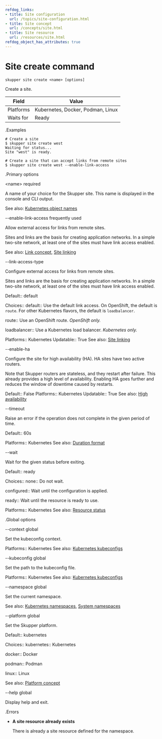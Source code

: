 ```yaml
---
refdog_links:
- title: Site configuration
  url: /topics/site-configuration.html
- title: Site concept
  url: /concepts/site.html
- title: Site resource
  url: /resources/site.html
refdog_object_has_attributes: true
---
```


# Site create command

~~~ shell
skupper site create <name> [options]
~~~

Create a site.

| Field       | Value |
|------------|-------|
| Platforms  | Kubernetes, Docker, Podman, Linux |
| Waits for  | Ready |

.Examples

~~~ console
# Create a site
$ skupper site create west
Waiting for status...
Site "west" is ready.

# Create a site that can accept links from remote sites
$ skupper site create west --enable-link-access
~~~

.Primary options

&lt;name&gt;
required

A name of your choice for the Skupper site.  This name is
displayed in the console and CLI output.

See also: [Kubernetes object names](https://kubernetes.io/docs/concepts/overview/working-with-objects/names/)

--enable-link-access
frequently used

Allow external access for links from remote sites.

Sites and links are the basis for creating application
networks. In a simple two-site network, at least one of the
sites must have link access enabled.

See also: [Link concept]({{site_prefix}}/concepts/link.html), [Site linking]({{site_prefix}}/topics/site-linking.html)

--link-access-type

Configure external access for links from remote sites.

Sites and links are the basis for creating application
networks.  In a simple two-site network, at least one of
the sites must have link access enabled.

Default:: default

Choices:: default:: Use the default link access.  On OpenShift, the default is <code>route</code>.  For other Kubernetes flavors, the default is <code>loadbalancer</code>.

route:: Use an OpenShift route.  <em>OpenShift only.</em>

loadbalancer:: Use a Kubernetes load balancer.  <em>Kubernetes only.</em>

Platforms:: Kubernetes
Updatable:: True
See also: [Site linking]({{site_prefix}}/topics/site-linking.html)

--enable-ha

Configure the site for high availability (HA).  HA sites
have two active routers.

Note that Skupper routers are stateless, and they restart
after failure.  This already provides a high level of
availability.  Enabling HA goes further and reduces the
window of downtime caused by restarts.

Default:: False
Platforms:: Kubernetes
Updatable:: True
See also: [High availability]({{site_prefix}}/topics/high-availability.html)

--timeout

Raise an error if the operation does not complete in the given
period of time.

Default:: 60s

Platforms:: Kubernetes
See also: [Duration format](https://pkg.go.dev/time#ParseDuration)

--wait

Wait for the given status before exiting.

Default:: ready

Choices:: none:: Do not wait.

configured:: Wait until the configuration is applied.

ready:: Wait until the resource is ready to use.

Platforms:: Kubernetes
See also: [Resource status]({{site_prefix}}/topics/resource-status.html)

.Global options

--context
global

Set the kubeconfig context.

Platforms:: Kubernetes
See also: [Kubernetes kubeconfigs](https://kubernetes.io/docs/concepts/configuration/organize-cluster-access-kubeconfig/)

--kubeconfig
global

Set the path to the kubeconfig file.

Platforms:: Kubernetes
See also: [Kubernetes kubeconfigs](https://kubernetes.io/docs/concepts/configuration/organize-cluster-access-kubeconfig/)

--namespace
global

Set the current namespace.

See also: [Kubernetes namespaces](https://kubernetes.io/docs/concepts/overview/working-with-objects/namespaces/), [System namespaces]({{site_prefix}}/topics/system-namespaces.html)

--platform
global

Set the Skupper platform.

<!-- You can also use the `SKUPPER_PLATFORM` environment variable. -->

Default:: kubernetes

Choices:: kubernetes:: Kubernetes

docker:: Docker

podman:: Podman

linux:: Linux

See also: [Platform concept]({{site_prefix}}/concepts/platform.html)

--help
global

Display help and exit.



.Errors

- **A site resource already exists**

  There is already a site resource defined for the namespace.

